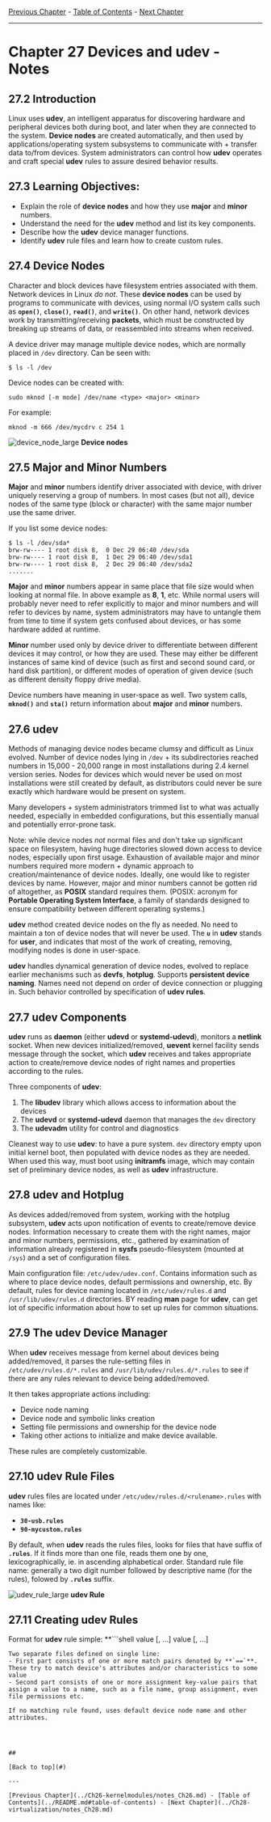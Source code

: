 [Previous Chapter](../Ch26-kernelmodules/notes_Ch26.md) - [Table of Contents](../README.md#table-of-contents) - [Next Chapter](../Ch28-virtualization/notes_Ch28.md)

---

# Chapter 27 Devices and udev - Notes

## 27.2 Introduction
Linux uses **udev**, an intelligent apparatus for discovering hardware and peripheral devices both during boot, and later when they are connected to the system. **Device nodes** are created automatically, and then used by applications/operating system subsystems to communicate with + transfer data to/from devices. System administrators can control how **udev** operates and craft special **udev** rules to assure desired behavior results.


## 27.3 Learning Objectives:
- Explain the role of **device nodes** and how they use **major** and **minor** numbers.
- Understand the need for the **udev** method and list its key components.
- Describe how the **udev** device manager functions.
- Identify **udev** rule files and learn how to create custom rules.


## 27.4 Device Nodes
Character and block devices have filesystem entries associated with them. Network devices in Linux *do not*. These **device nodes** can be used by programs to communicate with devices, using normal I/O system calls such as **`open()`**, **`close()`**, **`read()`**, and **`write()`**. On other hand, network devices work by transmitting/receiving **packets**, which must be constructed by breaking up streams of data, or reassembled into streams when received.

A device driver may manage multiple device nodes, which are normally placed in `/dev` directory. Can be seen with:
```shell
$ ls -l /dev
```

Device nodes can be created with:
```shell
sudo mknod [-m mode] /dev/name <type> <major> <minor>
```
For example:
```shell
mknod -m 666 /dev/mycdrv c 254 1
```

![device_node_large](/images/device_node_large.png)
**Device nodes**


## 27.5 Major and Minor Numbers
**Major** and **minor** numbers identify driver associated with device, with driver uniquely reserving a group of numbers. In most cases (but not all), device nodes of the same type (block or character) with the same major number use the same driver.

If you list some device nodes:
```shell
$ ls -l /dev/sda*
brw-rw---- 1 root disk 8,  0 Dec 29 06:40 /dev/sda
brw-rw---- 1 root disk 8,  1 Dec 29 06:40 /dev/sda1
brw-rw---- 1 root disk 8,  2 Dec 29 06:40 /dev/sda2
.......
```
**Major** and **minor** numbers appear in same place that file size would when looking at normal file. In above example as **8**, **1**, etc. While normal users will probably never need to refer explicitly to major and minor numbers and will refer to devices by name, system administrators may have to untangle them from time to time if system gets confused about devices, or has some hardware added at runtime.

**Minor** number used only by device driver to differentiate between different devices it may control, or how they are used. These may either be different instances of same kind of device (such as first and second sound card, or hard disk partition), or different modes of operation of given device (such as different density floppy drive media).

Device numbers have meaning in user-space as well. Two system calls, **`mknod()`** and **`sta()`** return information about **major** and **minor** numbers.


## 27.6 udev
Methods of managing device nodes became clumsy and difficult as Linux evolved. Number of device nodes lying in `/dev` + its subdirectories reached numbers in 15,000 - 20,000 range in most installations during 2.4 kernel version series. Nodes for devices which would never be used on most installations were still created by default, as distributors could never be sure exactly which hardware would be present on system.

Many developers + system administrators trimmed list to what was actually needed, especially in embedded configurations, but this essentially manual and potentially error-prone task.

Note: while device nodes *not* normal files and don't take up significant space on filesystem, having huge directories slowed down access to device nodes, especially upon first usage. Exhaustion of available major and minor numbers required more modern + dynamic approach to creation/maintenance of device nodes. Ideally, one would like to register devices by name. However, major and minor numbers cannot be gotten rid of altogether, as **POSIX** standard requires them. (POSIX: acronym for **Portable Operating System Interface**, a family of standards designed to ensure compatibility between different operating systems.)

**udev** method created device nodes on the fly as needed. No need to maintain a ton of device nodes that will never be used. The **`u`** in **udev** stands for **user**, and indicates that most of the work of creating, removing, modifying nodes is done in user-space.

**udev** handles dynamical generation of device nodes, evolved to replace earlier mechanisms such as **devfs**, **hotplug**. Supports **persistent device naming**. Names need not depend on order of device connection or plugging in. Such behavior controlled by specification of **udev rules**.


## 27.7 udev Components
**udev** runs as **daemon** (either **udevd** or **systemd-udevd**), monitors a **netlink** socket. When new devices initialized/removed, **uevent** kernel facility sends message through the socket, which **udev** receives and takes appropriate action to create/remove device nodes of right names and properties according to the rules.

Three components of **udev**:
1. The **libudev** library which allows access to information about the devices
2. The **udevd** or **systemd-udevd** daemon that manages the `dev` directory
3. The **udevadm** utility for control and diagnostics

Cleanest way to use **udev**: to have a pure system. `dev` directory empty upon initial kernel boot, then populated with device nodes as they are needed. When used this way, must boot using **initramfs** image, which may contain set of preliminary device nodes, as well as **udev** infrastructure.


## 27.8 udev and Hotplug
As devices added/removed from system, working with the hotplug subsystem, **udev** acts upon notification of events to create/remove device nodes. Information necessary to create them with the right names, major and minor numbers, permissions, etc., gathered by examination of information already registered in **sysfs** pseudo-filesystem (mounted at `/sys`) and a set of configuration files.

Main configuration file: `/etc/udev/udev.conf`. Contains information such as where to place device nodes, default permissions and ownership, etc. By default, rules for device naming located in `/etc/udev/rules.d` and `/usr/lib/udev/rules.d` directories. BY reading **man** page for **udev**, can get lot of specific information about how to set up rules for common situations.


## 27.9 The udev Device Manager
When **udev** receives message from kernel about devices being added/removed, it parses the rule-setting files in `/etc/udev/rules.d/*.rules` and `/usr/lib/udev/rules.d/*.rules` to see if there are any rules relevant to device being added/removed.

It then takes appropriate actions including:
- Device node naming
- Device node and symbolic links creation
- Setting file permissions and ownership for the device node
- Taking other actions to initialize and make device available.

These rules are completely customizable.


## 27.10 udev Rule Files
**udev** rules files are located under `/etc/udev/rules.d/<rulename>.rules` with names like:
- **`30-usb.rules`**
- **`90-mycustom.rules`**

By default, when **udev** reads the rules files, looks for files that have suffix of **`.rules`**. If it finds more than one file, reads them one by one, lexicographically, ie. in ascending alphabetical order. Standard rule file name: generally a two digit number followed by descriptive name (for the rules), folowed by **`.rules`** suffix.

![udev_rule_large](/images/udev_rule_large.png)
**udev Rule**


## 27.11 Creating udev Rules
Format for **udev** rule simple:
**```shell
<match><op>value [, ...] <assignment><op>value [, ...]
```**
Two separate files defined on single line:
- First part consists of one or more match pairs denoted by **`==`**. These try to match device's attributes and/or characteristics to some value
- Second part consists of one or more assignment key-value pairs that assign a value to a name, such as a file name, group assignment, even file permissions etc.

If no matching rule found, uses default device node name and other attributes.




##

[Back to top](#)

---

[Previous Chapter](../Ch26-kernelmodules/notes_Ch26.md) - [Table of Contents](../README.md#table-of-contents) - [Next Chapter](../Ch28-virtualization/notes_Ch28.md)
